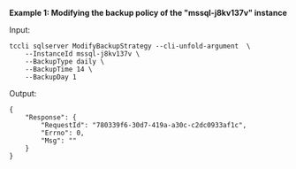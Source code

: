 **Example 1: Modifying the backup policy of the "mssql-j8kv137v" instance**



Input: 

```
tccli sqlserver ModifyBackupStrategy --cli-unfold-argument  \
    --InstanceId mssql-j8kv137v \
    --BackupType daily \
    --BackupTime 14 \
    --BackupDay 1
```

Output: 
```
{
    "Response": {
        "RequestId": "780339f6-30d7-419a-a30c-c2dc0933af1c",
        "Errno": 0,
        "Msg": ""
    }
}
```

